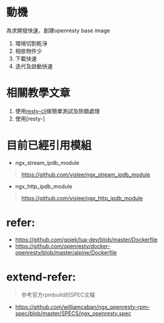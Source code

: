 # 動機
為求開發快速，創建openresty base image
1. 環境切割乾淨
2. 相依物件少
3. 下載快速
4. 迭代及啟動快速

# 相關教學文章
1. 使用[resty-cli](https://blog.openresty.com.cn/cn/resty-cmd/)做簡單測試及除錯處理
2. 使用[resty-]


# 目前已經引用模組
- ngx_stream_ipdb_module
> https://github.com/vislee/ngx_stream_ipdb_module

- ngx_http_ipdb_module
> https://github.com/vislee/ngx_http_ipdb_module


# refer:
- https://github.com/gojek/lua-dev/blob/master/Dockerfile
- https://github.com/openresty/docker-openresty/blob/master/alpine/Dockerfile
# extend-refer:
> 參考官方rpmbuild的SPEC文檔
- https://github.com/williamcaban/ngx_openresty-rpm-spec/blob/master/SPECS/ngx_openresty.spec
